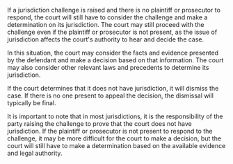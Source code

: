 If a jurisdiction challenge is raised and there is no plaintiff or prosecutor to respond, the court will still have to consider the challenge and make a determination on its jurisdiction. The court may still proceed with the challenge even if the plaintiff or prosecutor is not present, as the issue of jurisdiction affects the court's authority to hear and decide the case.

In this situation, the court may consider the facts and evidence presented by the defendant and make a decision based on that information. The court may also consider other relevant laws and precedents to determine its jurisdiction.

If the court determines that it does not have jurisdiction, it will dismiss the case. If there is no one present to appeal the decision, the dismissal will typically be final.

It is important to note that in most jurisdictions, it is the responsibility of the party raising the challenge to prove that the court does not have jurisdiction. If the plaintiff or prosecutor is not present to respond to the challenge, it may be more difficult for the court to make a decision, but the court will still have to make a determination based on the available evidence and legal authority.